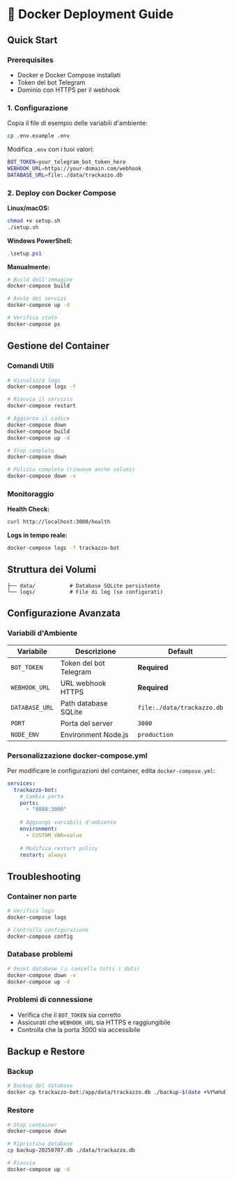 # 🐳 Docker Deployment Guide

## Quick Start

### Prerequisites
- Docker e Docker Compose installati
- Token del bot Telegram
- Dominio con HTTPS per il webhook

### 1. Configurazione

Copia il file di esempio delle variabili d'ambiente:
```bash
cp .env.example .env
```

Modifica `.env` con i tuoi valori:
```bash
BOT_TOKEN=your_telegram_bot_token_here
WEBHOOK_URL=https://your-domain.com/webhook
DATABASE_URL=file:./data/trackazzo.db
```

### 2. Deploy con Docker Compose

**Linux/macOS:**
```bash
chmod +x setup.sh
./setup.sh
```

**Windows PowerShell:**
```powershell
.\setup.ps1
```

**Manualmente:**
```bash
# Build dell'immagine
docker-compose build

# Avvio dei servizi
docker-compose up -d

# Verifica stato
docker-compose ps
```

## Gestione del Container

### Comandi Utili

```bash
# Visualizza logs
docker-compose logs -f

# Riavvia il servizio
docker-compose restart

# Aggiorna il codice
docker-compose down
docker-compose build
docker-compose up -d

# Stop completo
docker-compose down

# Pulizia completa (rimuove anche volumi)
docker-compose down -v
```

### Monitoraggio

**Health Check:**
```bash
curl http://localhost:3000/health
```

**Logs in tempo reale:**
```bash
docker-compose logs -f trackazzo-bot
```

## Struttura dei Volumi

```
├── data/           # Database SQLite persistente
└── logs/           # File di log (se configurati)
```

## Configurazione Avanzata

### Variabili d'Ambiente

| Variabile | Descrizione | Default |
|-----------|-------------|---------|
| `BOT_TOKEN` | Token del bot Telegram | **Required** |
| `WEBHOOK_URL` | URL webhook HTTPS | **Required** |
| `DATABASE_URL` | Path database SQLite | `file:./data/trackazzo.db` |
| `PORT` | Porta del server | `3000` |
| `NODE_ENV` | Environment Node.js | `production` |

### Personalizzazione docker-compose.yml

Per modificare le configurazioni del container, edita `docker-compose.yml`:

```yaml
services:
  trackazzo-bot:
    # Cambia porta
    ports:
      - "8080:3000"
    
    # Aggiungi variabili d'ambiente
    environment:
      - CUSTOM_VAR=value
    
    # Modifica restart policy
    restart: always
```

## Troubleshooting

### Container non parte
```bash
# Verifica logs
docker-compose logs

# Controlla configurazione
docker-compose config
```

### Database problemi
```bash
# Reset database (⚠️ cancella tutti i dati)
docker-compose down -v
docker-compose up -d
```

### Problemi di connessione
- Verifica che il `BOT_TOKEN` sia corretto
- Assicurati che `WEBHOOK_URL` sia HTTPS e raggiungibile
- Controlla che la porta 3000 sia accessibile

## Backup e Restore

### Backup
```bash
# Backup del database
docker cp trackazzo-bot:/app/data/trackazzo.db ./backup-$(date +%Y%m%d).db
```

### Restore
```bash
# Stop container
docker-compose down

# Ripristina database
cp backup-20250707.db ./data/trackazzo.db

# Riavvia
docker-compose up -d
```
